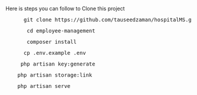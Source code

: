Here is steps you can follow to Clone this project
<ul>
<div class="highlight highlight-source-shell notranslate position-relative overflow-auto" dir="auto"><pre style="position: relative;">   git clone https://github.com/tauseedzaman/hospitalMS.git<div class="open_grepper_editor" title="Edit &amp; Save To Grepper"></div></pre><div class="zeroclipboard-container">
</div></div>
<div class="highlight highlight-source-shell notranslate position-relative overflow-auto" dir="auto"><pre style="position: relative;">    cd employee-management<div class="open_grepper_editor" title="Edit &amp; Save To Grepper"></div></pre><div class="zeroclipboard-container">
</div></div>

 <div class="highlight highlight-source-shell notranslate position-relative overflow-auto" dir="auto"><pre style="position: relative;">    composer install<div class="open_grepper_editor" title="Edit &amp; Save To Grepper"></div></pre><div class="zeroclipboard-container">
</div></div>

 <div class="highlight highlight-source-shell notranslate position-relative overflow-auto" dir="auto"><pre style="position: relative;">   cp .env.example .env<div class="open_grepper_editor" title="Edit &amp; Save To Grepper"></div></pre><div class="zeroclipboard-container">
</div></div>

 <div class="highlight highlight-source-shell notranslate position-relative overflow-auto" dir="auto"><pre style="position: relative;">  php artisan key:generate
<div class="open_grepper_editor" title="Edit &amp; Save To Grepper"></div></pre><div class="zeroclipboard-container">
</div></div>

 <div class="highlight highlight-source-shell notranslate position-relative overflow-auto" dir="auto"><pre style="position: relative;"> php artisan storage:link
<div class="open_grepper_editor" title="Edit &amp; Save To Grepper"></div></pre><div class="zeroclipboard-container">
</div></div>

 <div class="highlight highlight-source-shell notranslate position-relative overflow-auto" dir="auto"><pre style="position: relative;"> php artisan serve<div class="open_grepper_editor" title="Edit &amp; Save To Grepper"></div></pre><div class="zeroclipboard-container">
</div></div>
</ul>
